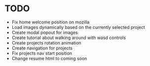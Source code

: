 

# TODO
* Fix home welcome position on mozilla
* Load images dynamically based on the currently selected project
* Create modal popout for images
* Create tutorial about walking around with wasd controls
* Create projects rotation animation
* Create navigation for projects
* Fix projects nav start position
* Change resume html to coming soon